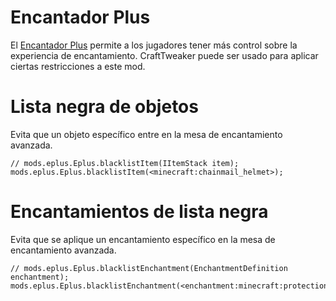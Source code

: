 # Encantador Plus

El [Encantador Plus](https://minecraft.curseforge.com/projects/enchanting-plus) permite a los jugadores tener más control sobre la experiencia de encantamiento. CraftTweaker puede ser usado para aplicar ciertas restricciones a este mod.

# Lista negra de objetos

Evita que un objeto específico entre en la mesa de encantamiento avanzada.

```zenscript
// mods.eplus.Eplus.blacklistItem(IItemStack item);
mods.eplus.Eplus.blacklistItem(<minecraft:chainmail_helmet>);
```

# Encantamientos de lista negra

Evita que se aplique un encantamiento específico en la mesa de encantamiento avanzada.

```zenscript
// mods.eplus.Eplus.blacklistEnchantment(EnchantmentDefinition enchantment);
mods.eplus.Eplus.blacklistEnchantment(<enchantment:minecraft:protection>);
```